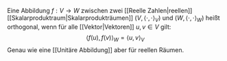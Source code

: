 Eine Abbildung $f: V \to W$ zwischen zwei [[Reelle Zahlen|reellen]] [[Skalarproduktraum|Skalarprodukträumen]] $(V, \langle \cdot , \cdot \rangle_V)$ und $(W, \langle \cdot , \cdot \rangle_W)$ heißt orthogonal, wenn für alle [[Vektor|Vektoren]] $u, v \in V$ gilt: 
$$\langle f(u), f(v) \rangle_W = \langle u, v \rangle_V$$
Genau wie eine [[Unitäre Abbildung]] aber für reellen Räumen.